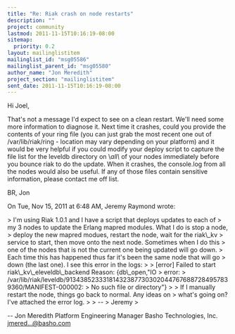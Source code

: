 ```yaml
---
title: "Re: Riak crash on node restarts"
description: ""
project: community
lastmod: 2011-11-15T10:16:19-08:00
sitemap:
  priority: 0.2
layout: mailinglistitem
mailinglist_id: "msg05586"
mailinglist_parent_id: "msg05580"
author_name: "Jon Meredith"
project_section: "mailinglistitem"
sent_date: 2011-11-15T10:16:19-08:00
---
```



Hi Joel,

That's not a message I'd expect to see on a clean restart. We'll need some
more information to diagnose it. Next time it crashes, could you provide
the contents of your ring file (you can just grab the most recent one out
of /var/lib/riak/ring - location may vary depending on your platform) and
it would be very helpful if you could modify your deploy script to capture
the file list for the leveldb directory on \\*all\\* of your nodes immediately
before you bounce riak to do the update. When it crashes, the console.log
from all the nodes would also be useful. If any of those files contain
sensitive information, please contact me off list.

BR, Jon

On Tue, Nov 15, 2011 at 6:48 AM, Jeremy Raymond  wrote:

&gt; I'm using Riak 1.0.1 and I have a script that deploys updates to each of
&gt; my 3 nodes to update the Erlang mapred modules. What I do is stop a node,
&gt; deploy the new mapred modues, restart the node, wait for the riak\\_kv
&gt; service to start, then move onto the next node. Sometimes when I do this
&gt; one of the nodes that is not the current one being updated will go down.
&gt; Each time this has happened thus far it's been the same node that will go
&gt; down (the last one). I see this error in the logs:
&gt;
&gt; [error] Failed to start riak\\_kv\\_eleveldb\\_backend Reason: {db\\_open,"IO
&gt; error:
&gt; /var/lib/riak/leveldb/913438523331814323877303020447676887284957839360/MANIFEST-000002:
&gt; No such file or directory"}
&gt;
&gt; If I manually restart the node, things go back to normal. Any ideas on
&gt; what's going on? I've attached the error log.
&gt;
&gt; --
&gt; Jeremy
&gt;

-- 
Jon Meredith
Platform Engineering Manager
Basho Technologies, Inc.
jmered...@basho.com

